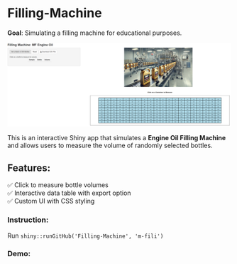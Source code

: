 # Filling-Machine
**Goal**: Simulating a filling machine for educational purposes.

![Visualization](www/figure.png)

This is an interactive Shiny app that simulates a **Engine Oil Filling Machine** and allows users to measure the volume of randomly selected bottles.

## Features:
✅ Click to measure bottle volumes  
✅ Interactive data table with export option  
✅ Custom UI with CSS styling  


### Instruction:

Run `shiny::runGitHub('Filling-Machine', 'm-fili')`



### Demo:




